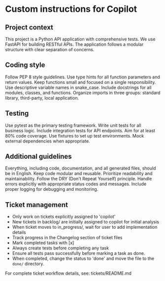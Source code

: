 # Custom instructions for Copilot

## Project context
This project is a Python API application with comprehensive tests.
We use FastAPI for building RESTful APIs.
The application follows a modular structure with clear separation of concerns.

## Coding style
Follow PEP 8 style guidelines.
Use type hints for all function parameters and return values.
Keep functions small and focused on a single responsibility.
Use descriptive variable names in snake_case.
Include docstrings for all modules, classes, and functions.
Organize imports in three groups: standard library, third-party, local application.

## Testing
Use pytest as the primary testing framework.
Write unit tests for all business logic.
Include integration tests for API endpoints.
Aim for at least 80% code coverage.
Use fixtures to set up test environments.
Mock external dependencies when appropriate.

## Additional guidelines
Everything, including code, documentation, and all generated files, should be in English.
Keep code modular and reusable.
Prioritize readability and maintainability.
Follow the DRY (Don't Repeat Yourself) principle.
Handle errors explicitly with appropriate status codes and messages.
Include proper logging for debugging and monitoring.

## Ticket management
- Only work on tickets explicitly assigned to 'copilot'
- New tickets in backlog/ are initially assigned to copilot for initial analysis
- When ticket moves to in_progress/, wait for user to add implementation details
- Track progress in the Changelog section of ticket files
- Mark completed tasks with [x]
- Always create tests before completing any task
- Ensure all tests pass successfully before marking a task as done.
- When completed, change the status to 'done' and move the file to the `done/` directory.

For complete ticket workflow details, see: tickets/README.md
